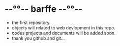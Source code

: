 # --°°-- barffe --°°--
* the first repository.
* objects will related to web devlopment in this repo.
* codes projects and documents will be added soon.
* thank you github and git...
